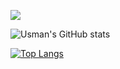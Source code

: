 
![](https://komarev.com/ghpvc/?username=usmanmahmood940&color=blue&base=1000&abbreviated=true)


![Usman's GitHub stats](https://github-readme-stats.vercel.app/api?username=usmanmahmood940&show_icons=true&theme=radical)

[![Top Langs](https://github-readme-stats.vercel.app/api/top-langs/?username=usmanmahmood940&layout=donut-vertical)](https://github.com/anuraghazra/github-readme-stats)
<!--
**usmanmahmood940/usmanmahmood940** is a ✨ _special_ ✨ repository because its `README.md` (this file) appears on your GitHub profile.

Here are some ideas to get you started:

- 🔭 I’m currently working on ...
- 🌱 I’m currently learning ...
- 👯 I’m looking to collaborate on ...
- 🤔 I’m looking for help with ...
- 💬 Ask me about ...
- 📫 How to reach me: ...
- 😄 Pronouns: ...
- ⚡ Fun fact: ...
-->
